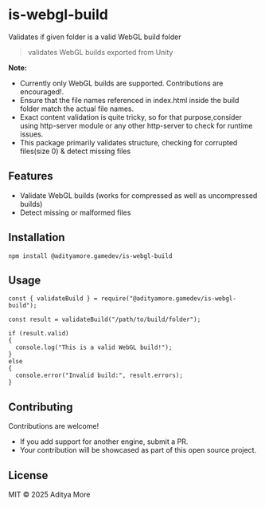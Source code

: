 # is-webgl-build
Validates if given folder is a valid WebGL build folder
> validates WebGL builds exported from Unity

**Note:** 
- Currently only WebGL builds are supported. Contributions are encouraged!.
- Ensure that the file names referenced in index.html inside the build folder match the actual file names.
- Exact content validation is quite tricky, so for that purpose,consider using http-server module or any other http-server to check for runtime issues.
- This package primarily validates structure, checking for corrupted files(size 0) & detect missing files

## Features
- Validate WebGL builds (works for compressed as well as uncompressed builds)
- Detect missing or malformed files

## Installation
`npm install @adityamore.gamedev/is-webgl-build`

## Usage
```
const { validateBuild } = require("@adityamore.gamedev/is-webgl-build");

const result = validateBuild("/path/to/build/folder");

if (result.valid) 
{
  console.log("This is a valid WebGL build!");
}
else
{
  console.error("Invalid build:", result.errors);
}
```

## Contributing
Contributions are welcome!
- If you add support for another engine, submit a PR.
- Your contribution will be showcased as part of this open source project.

## License
MIT © 2025 Aditya More